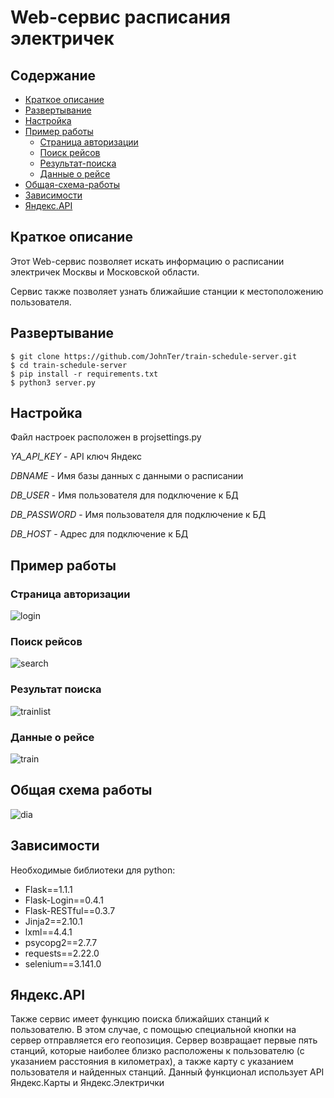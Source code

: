 # Web-сервис расписания электричек


## Содержание
* [Краткое описание](#краткое-описание)
* [Развертывание](#развертывание)
* [Настройка](#настройка)
* [Пример работы](#пример-работы)
  * [Страница авторизации](#Страница-авторизации)
  * [Поиск рейсов](#Поиск-рейсов)
  * [Результат-поиска](#Результат-поиска)
  * [Данные о рейсе](#Данные-о-рейсе)
* [Общая-схема-работы](#Общая-схема-работы)
* [Зависимости](#зависимости) 
* [Яндекс.API](#Яндекс.API)


## Краткое описание
Этот Web-сервис позволяет искать информацию о расписании электричек Москвы и Московской области.

Сервис также позволяет узнать ближайшие станции к местоположению пользователя.

## Развертывание
```
$ git clone https://github.com/JohnTer/train-schedule-server.git
$ cd train-schedule-server
$ pip install -r requirements.txt
$ python3 server.py
```

## Настройка
Файл настроек расположен в projsettings.py

*YA_API_KEY*  - API ключ Яндекс

*DBNAME* - Имя базы данных с данными о расписании

*DB_USER* - Имя пользователя для подключение к БД

*DB_PASSWORD* - Имя пользователя для подключение к БД

*DB_HOST* - Адрес для подключение к БД


## Пример работы
### Страница авторизации

![login](https://user-images.githubusercontent.com/36763228/87179235-12640480-c2e7-11ea-966d-78220f16050b.png)

### Поиск рейсов

![search](https://user-images.githubusercontent.com/36763228/87179269-20198a00-c2e7-11ea-90d4-3d1bbf9b6a69.png)

### Результат поиска

![trainlist](https://user-images.githubusercontent.com/36763228/87179343-417a7600-c2e7-11ea-94a0-4f71cc48d5e8.png)


### Данные о рейсе

![train](https://user-images.githubusercontent.com/36763228/87179300-2f003c80-c2e7-11ea-9cb4-895a2b7adf03.png)

## Общая схема работы

![dia](https://user-images.githubusercontent.com/36763228/87179139-e9dc0a80-c2e6-11ea-8052-b980ae536fa0.png)


## Зависимости
Необходимые библиотеки для python:
+ Flask==1.1.1
+ Flask-Login==0.4.1
+ Flask-RESTful==0.3.7
+ Jinja2==2.10.1
+ lxml==4.4.1
+ psycopg2==2.7.7
+ requests==2.22.0
+ selenium==3.141.0

## Яндекс.API
Также сервис имеет функцию поиска ближайших станций к пользователю. В этом случае, с помощью специальной кнопки на сервер отправляется его геопозиция. Сервер возвращает первые пять станций, которые наиболее близко расположены к пользователю (с указанием расстояния в километрах), а также карту с указанием пользователя и найденных станций. Данный функционал использует API Яндекс.Карты и Яндекс.Электрички
